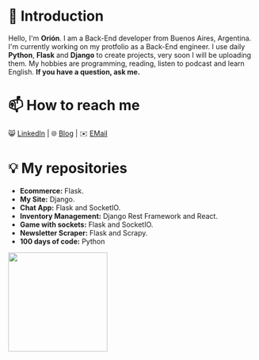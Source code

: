 # 👋 Introduction
Hello, I'm **Orión**. I am a Back-End developer from Buenos Aires, Argentina. 
I'm currently working on my protfolio as a Back-End engineer.
I use daily **Python**, **Flask** and **Django** to create projects, very soon I will be uploading them.
My hobbies are programming, reading, listen to podcast and learn English.
**If you have a question, ask me.**

# 📫 How to reach me
😸 [LinkedIn](https://github.com/27b#Comming-Soon) |
🌐 [Blog](https://github.com/27b#Comming-Soon) |
✉️ [EMail](https://github.com/27b#Comming-Soon)

# 💡 My repositories
- **Ecommerce:** Flask.
- **My Site:** Django.
- **Chat App:** Flask and SocketIO.
- **Inventory Management:** Django Rest Framework and React.
- **Game with sockets:** Flask and SocketIO.
- **Newsletter Scraper:** Flask and Scrapy.
- **100 days of code:** Python

<img width=200 src="https://y.yarn.co/0fd12d7e-8cad-486f-bb78-fb1624472437_text.gif">
